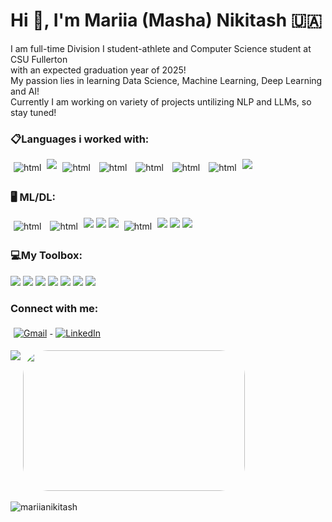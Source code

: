 <h1 align="left">Hi 👋, I'm Mariia (Masha) Nikitash 🇺🇦</h1>
<p align="left"> 
                   I am full-time Division I student-athlete and Computer Science student at CSU Fullerton <br> with an expected graduation year of 2025!<br>
                   My passion lies in learning Data Science, Machine Learning, Deep Learning and AI!<br>
                   Currently I am working on variety of projects untilizing NLP and LLMs, so stay tuned!</p>
                  
<!--- <p align = "center">
<img
src="https://media.giphy.com/media/JMaoKQTF3iur54WY0y/giphy.gif"> 
</p> -->

<h3 align="left">📋Languages i worked with:</h3>
<p align="left"> 
  <img src="https://img.shields.io/badge/Python-FFD43B?style=for-the-badge&logo=python&logoColor=blue" alt="html" style= " margin: 5px; vertical-align:top" /> 
  <img src="https://img.shields.io/badge/r-%23276DC3.svg?style=for-the-badge&logo=r&logoColor=white" />
 <img src="https://img.shields.io/badge/c++-%2300599C.svg?style=for-the-badge&logo=c%2B%2B&logoColor=white" alt="html" style= "margin: 5px; vertical-align:top"/>
 <img src="https://img.shields.io/badge/C-00599C?style=for-the-badge&logo=c&logoColor=white" alt="html" style= "margin: 5px; vertical-align:top"/> 
  <img src="https://img.shields.io/badge/CSS3-1572B6?style=for-the-badge&logo=css3&logoColor=white" alt="html" style= "margin: 5px; vertical-align:top"/> 
  <img src="https://img.shields.io/badge/HTML5-E34F26?style=for-the-badge&logo=html5&logoColor=white" alt="html" style= "margin: 5px; vertical-align:top"/> 
 <img src="https://img.shields.io/badge/javascript-%23323330.svg?style=for-the-badge&logo=javascript&logoColor=%23F7DF1E" alt="html" style= "margin: 5px; vertical-align:top"/> 
<img src="https://img.shields.io/badge/php-%23777BB4.svg?style=for-the-badge&logo=php&logoColor=white"/>


  <h3 align="left">🖥️ ML/DL:</h3>
 <p align="left"> 
 <img src="https://img.shields.io/badge/Numpy-777BB4?style=for-the-badge&logo=numpy&logoColor=white" alt="html" style= "margin: 5px; vertical-align:top"/> 
 <img src="https://img.shields.io/badge/Pandas-2C2D72?style=for-the-badge&logo=pandas&logoColor=white" alt="html" style= "margin: 5px; vertical-align:top"/>
  <img src="https://img.shields.io/badge/scikit--learn-%23F7931E.svg?style=for-the-badge&logo=scikit-learn&logoColor=white "/>
   <img src="https://img.shields.io/badge/PyTorch-%23EE4C2C.svg?style=for-the-badge&logo=PyTorch&logoColor=white "/> 
 <img src="https://img.shields.io/badge/Keras-%23D00000.svg?style=for-the-badge&logo=Keras&logoColor=white"/>
 <img src="https://img.shields.io/badge/TensorFlow-FF6F00?style=for-the-badge&logo=tensorflow&logoColor=white" alt="html" style= "margin: 5px; vertical-align:top"/> 
<img src="https://img.shields.io/badge/PyTorch-%23EE4C2C.svg?style=for-the-badge&logo=PyTorch&logoColor=white "/> 
  <img src=" https://img.shields.io/badge/SciPy-%230C55A5.svg?style=for-the-badge&logo=scipy&logoColor=%white "/>
   <img src="https://img.shields.io/badge/Matplotlib-%23ffffff.svg?style=for-the-badge&logo=Matplotlib&logoColor=black "/>
</p> 



  <h3 align="left">💻My Toolbox:</h3>
  <p align="left"> 
  <img src="https://img.shields.io/badge/jupyter-%23FA0F00.svg?style=for-the-badge&logo=jupyter&logoColor=white "/>
  <img src="https://img.shields.io/badge/RStudio-4285F4?style=for-the-badge&logo=rstudio&logoColor=white" />
  <img src="https://img.shields.io/badge/Visual%20Studio%20Code-0078d7.svg?style=for-the-badge&logo=visual-studio-code&logoColor=white" />
  <img src="https://img.shields.io/badge/Replit-DD1200?style=for-the-badge&logo=Replit&logoColor=white" />
  <img src="https://img.shields.io/badge/pycharm-143?style=for-the-badge&logo=pycharm&logoColor=black&color=black&labelColor=green" />
  <img src="https://img.shields.io/badge/Linux-FCC624?style=for-the-badge&logo=linux&logoColor=black"/>
<img src="https://img.shields.io/badge/Ubuntu-E95420?style=for-the-badge&logo=ubuntu&logoColor=white"/>
    </p> 

<h3 align="left">Connect with me: </h3>
<a href="mailto:mariiaw@gmail.com">
  <img src="https://img.shields.io/badge/Gmail-D14836?style=for-the-badge&logo=gmail&logoColor=white" alt="Gmail" style="margin: 5px; vertical-align:top">
</a>
 <a href="https://www.linkedin.com/in/mariia-nikitash-6062a3221/">
  <img src="https://img.shields.io/badge/linkedin-%230077B5.svg?style=for-the-badge&logo=linkedin&logoColor=white"  alt="LinkedIn" style="margin: 5px; vertical-align:top">
</a> 

<p align="left">
 <img align=top src="https://github-readme-stats-sigma-five.vercel.app/api?username=MariiaNikitash&show_icons=true&theme=algolia&include_all_commits=true&hide=stars"/>
<img width="355" height="225" src="https://github-readme-stats.vercel.app/api/top-langs/?username=MariiaNikitash&theme=tokyonight&layout=compact&exclude_repo=settings" style="border-radius:40px;">
 <p><img align="left" src="https://github-readme-streak-stats.herokuapp.com/?user=mariianikitash&" alt="mariianikitash" /></p>


